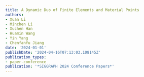 ```yaml
---
title: A Dynamic Duo of Finite Elements and Material Points
authors:
- Xuan Li
- Minchen Li
- Xuchen Han
- Huamin Wang
- Yin Yang
- Chenfanfu Jiang
date: '2024-01-01'
publishDate: '2024-04-16T07:13:03.108145Z'
publication_types:
- paper-conference
publication: '*SIGGRAPH 2024 Conference Papers*'
---
```

